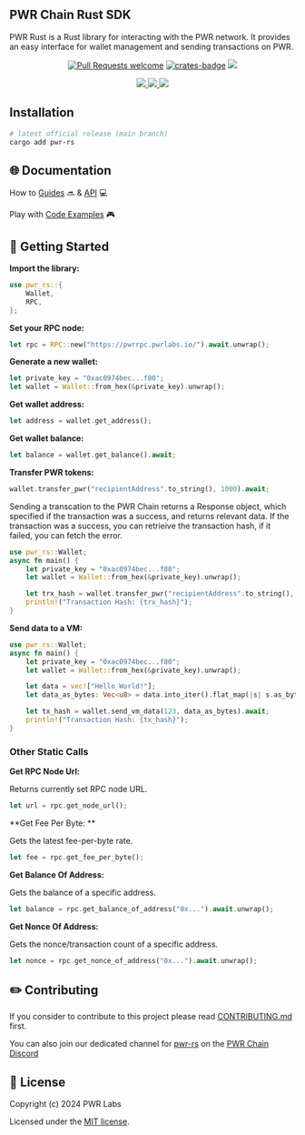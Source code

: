 ## PWR Chain Rust SDK

PWR Rust is a Rust library for interacting with the PWR network.
It provides an easy interface for wallet management and sending transactions on PWR.

<div align="center">
<!-- markdownlint-restore -->

[![Pull Requests welcome](https://img.shields.io/badge/PRs-welcome-ff69b4.svg?style=flat-square)](https://github.com/pwrlabs/pwrrs/issues?q=is%3Aissue+is%3Aopen+label%3A%22help+wanted%22)
[![crates-badge](https://img.shields.io/crates/v/pwr-rs.svg)](https://crates.io/crates/pwr-rs)
<a href="https://github.com/pwrlabs/pwrrs/blob/main/LICENSE/">
  <img src="https://img.shields.io/badge/license-MIT-black">
</a>
<!-- <a href="https://github.com/pwrlabs/pwrrs/stargazers">
  <img src='https://img.shields.io/github/stars/pwrlabs/pwrrs?color=yellow' />
</a> -->
<a href="https://pwrlabs.io/">
  <img src="https://img.shields.io/badge/powered_by-PWR Chain-navy">
</a>
<a href="https://www.youtube.com/@pwrlabs">
  <img src="https://img.shields.io/badge/Community%20calls-Youtube-red?logo=youtube"/>
</a>
<a href="https://twitter.com/pwrlabs">
  <img src="https://img.shields.io/twitter/follow/pwrlabs?style=social"/>
</a>

</div>

## Installation

```bash
# latest official release (main branch)
cargo add pwr-rs
```

## 🌐 Documentation

How to [Guides](https://pwrlabs.io) 🔜 & [API](https://pwrlabs.io) 💻

Play with [Code Examples](https://github.com/keep-pwr-strong/pwr-examples/) 🎮

## 💫 Getting Started

**Import the library:**

```rust
use pwr_rs::{
    Wallet, 
    RPC, 
};
```

**Set your RPC node:**

```rust
let rpc = RPC::new("https://pwrrpc.pwrlabs.io/").await.unwrap();
```

**Generate a new wallet:**

```rust
let private_key = "0xac0974bec...f80";
let wallet = Wallet::from_hex(&private_key).unwrap();
```

**Get wallet address:**

```rust
let address = wallet.get_address();
```

**Get wallet balance:**

```rust
let balance = wallet.get_balance().await;
```

**Transfer PWR tokens:**

```rust
wallet.transfer_pwr("recipientAddress".to_string(), 1000).await;
```

Sending a transcation to the PWR Chain returns a Response object, which specified if the transaction was a success, and returns relevant data.
If the transaction was a success, you can retrieive the transaction hash, if it failed, you can fetch the error.

```rust
use pwr_rs::Wallet;
async fn main() {
    let private_key = "0xac0974bec...f80";
    let wallet = Wallet::from_hex(&private_key).unwrap();

    let trx_hash = wallet.transfer_pwr("recipientAddress".to_string(), 1000).await;
    println!("Transaction Hash: {trx_hash}");
}
```

**Send data to a VM:**

```rust
use pwr_rs::Wallet;
async fn main() {
    let private_key = "0xac0974bec...f80";
    let wallet = Wallet::from_hex(&private_key).unwrap();

    let data = vec!["Hello World!"];
    let data_as_bytes: Vec<u8> = data.into_iter().flat_map(|s| s.as_bytes().to_vec()).collect();

    let tx_hash = wallet.send_vm_data(123, data_as_bytes).await;
    println!("Transaction Hash: {tx_hash}");
}
```

### Other Static Calls

**Get RPC Node Url:**

Returns currently set RPC node URL.

```rust
let url = rpc.get_node_url();
```

**Get Fee Per Byte: **

Gets the latest fee-per-byte rate.

```rust
let fee = rpc.get_fee_per_byte();
```

**Get Balance Of Address:**

Gets the balance of a specific address.

```rust
let balance = rpc.get_balance_of_address("0x...").await.unwrap();
```

**Get Nonce Of Address:**

Gets the nonce/transaction count of a specific address.

```rust
let nonce = rpc.get_nonce_of_address("0x...").await.unwrap();
```

## ✏️ Contributing

If you consider to contribute to this project please read [CONTRIBUTING.md](https://github.com/pwrlabs/pwrrs/blob/main/CONTRIBUTING.md) first.

You can also join our dedicated channel for [pwr-rs](https://discord.com/channels/1141787507189624992/1180224756033790014) on the [PWR Chain Discord](https://discord.com/invite/YASmBk9EME)

## 📜 License

Copyright (c) 2024 PWR Labs

Licensed under the [MIT license](https://github.com/pwrlabs/pwrrs/blob/main/LICENSE).
